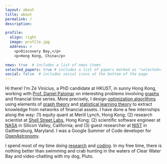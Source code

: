 ```yaml
---
layout: about
title: about
permalink: /
description:

profile:
  align: right
  image: profile.jpg
  address: >
    <p>Discovery Bay,</p>
    <p>Hong Kong, China</p>

news: true  # includes a list of news items
selected_papers: true # includes a list of papers marked as "selected={true}"
social: false  # includes social icons at the bottom of the page
---
```


Hi there! I'm Zé Vinícius, a PhD candidate at HKUST, in sunny Hong Kong, working with [Prof. Daniel Palomar](https://github.com/dppalomar)
on interesting problems involving [graphs](https://en.wikipedia.org/wiki/Graph_(discrete_mathematics)) and financial time series.
More precisely, I design [optimization algorithms](https://en.wikipedia.org/wiki/Mathematical_optimization) using elements of [graph theory](https://en.wikipedia.org/wiki/Graph_theory) and [statistical learning theory](https://en.wikipedia.org/wiki/Statistical_learning_theory)
to extract knowledge from networks of financial assets. I have done a few internships along the way:
(1) equity quant at Merill Lynch, Hong Kong;
(2) research scientist at [Shell Street Labs](https://www.linkedin.com/company/shell-street-labs/about/), Hong Kong;
(2) scientific software engineer at [NASA](https://exoplanets.nasa.gov/news/1529/meet-the-kepler-mission-team/) in Silicon Valley, California;
and
(3) guest researcher at [NIST](https://www/nist.gov) in Gaithersburg, Maryland.
I was a Google Summer of Code developer for [OpenAstronomy](https://www.openastronomy.org).

I spend most of my time doing [research](https://scholar.google.com/citations?hl=en&user=ilvNpCoAAAAJ&view_op=list_works&sortby=pubdate)
and [coding](https://github.com/mirca). In my free time, there is nothing better than swimming and crab hunting in the waters
of Clear Water Bay and video-chatting with my dog, Pluto.

